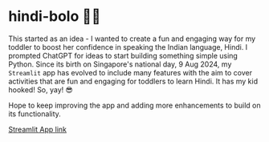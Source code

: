 # hindi-bolo :woman_teacher:
This started as an idea - I wanted to create a fun and engaging way for my toddler to boost her confidence in speaking the Indian language, Hindi. 
I prompted ChatGPT for ideas to start building something simple using Python. 
Since its birth on Singapore's national day, 9 Aug 2024, my `Streamlit` app has evolved to include many features with the aim to cover activities that are fun and engaging for toddlers to learn Hindi. It has my kid hooked! So, yay! :sunglasses:

Hope to keep improving the app and adding more enhancements to build on its functionality. 

[Streamlit App link](https://hindi-bolo-practise-forkids.streamlit.app/)
